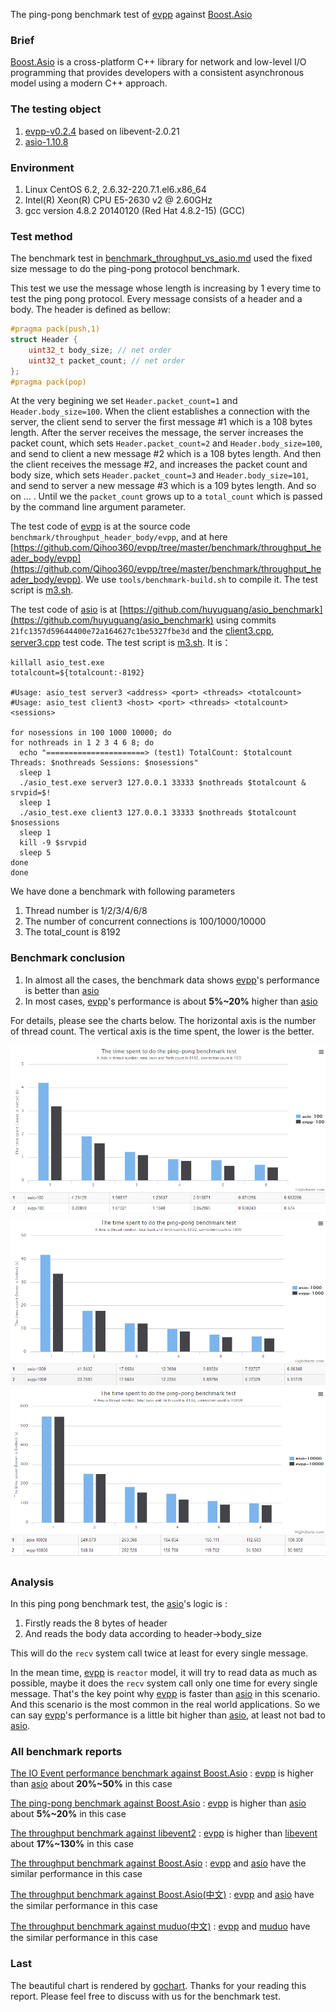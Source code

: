 The ping-pong benchmark test of [evpp] against [Boost.Asio]

### Brief

[Boost.Asio] is a cross-platform C++ library for network and low-level I/O programming that provides developers with a consistent asynchronous model using a modern C++ approach.

### The testing object

1. [evpp-v0.2.4](https://github.com/Qihoo360/evpp/archive/v0.2.4.zip) based on libevent-2.0.21
2. [asio-1.10.8](http://www.boost.org/)

### Environment

1. Linux CentOS 6.2, 2.6.32-220.7.1.el6.x86_64
2. Intel(R) Xeon(R) CPU E5-2630 v2 @ 2.60GHz
3. gcc version 4.8.2 20140120 (Red Hat 4.8.2-15) (GCC) 


### Test method

The benchmark test in [benchmark_throughput_vs_asio.md](benchmark_throughput_vs_asio.md) used the fixed size message to do the ping-pong protocol benchmark.

This test we use the message whose length is increasing by 1 every time to test the ping pong protocol. Every message consists of a header and a body. The header is defined as bellow:

```C++
#pragma pack(push,1)
struct Header {
    uint32_t body_size; // net order
    uint32_t packet_count; // net order
};
#pragma pack(pop)
```

At the very begining we set `Header.packet_count=1` and `Header.body_size=100`. When the client establishes a connection with the server, the client send to server the first message #1 which is a 108 bytes length. After the server receives the message, the server increases the packet count, which sets `Header.packet_count=2` and `Header.body_size=100`, and send to client a new message #2 which is a 108 bytes length. And then the client receives the message #2, and increases the packet count and body size, which sets `Header.packet_count=3` and `Header.body_size=101`, and send to server a new message #3 which is a 109 bytes length. And so on ... . Until we the `packet_count` grows up to a `total_count` which is passed by the command line argument parameter.

The test code of [evpp] is at the source code `benchmark/throughput_header_body/evpp`, and at here [https://github.com/Qihoo360/evpp/tree/master/benchmark/throughput_header_body/evpp](https://github.com/Qihoo360/evpp/tree/master/benchmark/throughput_header_body/evpp). We use `tools/benchmark-build.sh` to compile it. The test script is [m3.sh](https://github.com/Qihoo360/evpp/blob/master/benchmark/throughput_header_body/evpp/m3.sh). 

The test code of [asio] is at [https://github.com/huyuguang/asio_benchmark](https://github.com/huyuguang/asio_benchmark) using commits `21fc1357d59644400e72a164627c1be5327fbe3d` and the [client3.cpp](https://github.com/huyuguang/asio_benchmark/blob/master/client3.cpp), [server3.cpp](https://github.com/huyuguang/asio_benchmark/blob/master/server3.cpp) test code. The test script is [m3.sh](https://github.com/Qihoo360/evpp/blob/master/benchmark/throughput_header_body/asio/m3.sh). It is：

```shell
killall asio_test.exe
totalcount=${totalcount:-8192}

#Usage: asio_test server3 <address> <port> <threads> <totalcount>
#Usage: asio_test client3 <host> <port> <threads> <totalcount> <sessions>

for nosessions in 100 1000 10000; do
for nothreads in 1 2 3 4 6 8; do
  echo "======================> (test1) TotalCount: $totalcount Threads: $nothreads Sessions: $nosessions"
  sleep 1
  ./asio_test.exe server3 127.0.0.1 33333 $nothreads $totalcount & srvpid=$!
  sleep 1
  ./asio_test.exe client3 127.0.0.1 33333 $nothreads $totalcount  $nosessions 
  sleep 1
  kill -9 $srvpid
  sleep 5
done
done
```

We have done a benchmark with following parameters 

1. Thread number is 1/2/3/4/6/8
2. The number of concurrent connections is 100/1000/10000
3. The total_count is 8192

### Benchmark conclusion

1. In almost all the cases, the benchmark data shows [evpp]'s performance is better than [asio]
2. In most cases, [evpp]'s performance is about **5%~20%** higher than [asio]

For details, please see the charts below. The horizontal axis is the number of thread count. The vertical axis is the time spent, the lower is the better.

![](https://raw.githubusercontent.com/zieckey/resources/master/evpp/benchmark/throughput_header_body/asio-vs-evpp-100connections.png)
![](https://raw.githubusercontent.com/zieckey/resources/master/evpp/benchmark/throughput_header_body/asio-vs-evpp-1000connections.png)
![](https://raw.githubusercontent.com/zieckey/resources/master/evpp/benchmark/throughput_header_body/asio-vs-evpp-10000connections.png)


### Analysis

In this ping pong benchmark test, the [asio]'s logic is :

1. Firstly reads the 8 bytes of header
2. And reads the body data according to header->body_size

This will do the `recv` system call twice at least for every single message.

In the mean time, [evpp] is `reactor` model, it will try to read data as much as possible, maybe it does the `recv` system call only one time for every single message. That's the key point why [evpp] is faster than [asio] in this scenario. And this scenario is the most common in the real world applications. So we can say [evpp]'s performance is a little bit higher than [asio], at least not bad to [asio].

### All benchmark reports

[The IO Event performance benchmark against Boost.Asio](benchmark_ioevent_performance_vs_asio.md) : [evpp] is higher than [asio] about **20%~50%** in this case

[The ping-pong benchmark against Boost.Asio](benchmark_ping_pong_spend_time_vs_asio.md) : [evpp] is higher than [asio] about **5%~20%** in this case

[The throughput benchmark against libevent2](benchmark_throughput_vs_libevent.md) : [evpp] is higher than [libevent] about **17%~130%** in this case 

[The throughput benchmark against Boost.Asio](benchmark_throughput_vs_asio.md) : [evpp] and [asio] have the similar performance in this case

[The throughput benchmark against Boost.Asio(中文)](benchmark_throughput_vs_asio_cn.md) : [evpp] and [asio] have the similar performance in this case

[The throughput benchmark against muduo(中文)](benchmark_throughput_vs_muduo_cn.md) : [evpp] and [muduo] have the similar performance in this case

### Last

The beautiful chart is rendered by [gochart]. Thanks for your reading this report. Please feel free to discuss with us for the benchmark test.

[Boost.Asio]:http://www.boost.org/
[boost.asio]:http://www.boost.org/
[asio]:http://www.boost.org/
[boost]:http://www.boost.org/
[evpp]:https://github.com/Qihoo360/evpp
[muduo]:https://github.com/chenshuo/muduo
[libevent2]:https://github.com/libevent/libevent
[libevent]:https://github.com/libevent/libevent
[Golang]:https://golang.org
[Buffer]:https://github.com/Qihoo360/evpp/blob/master/evpp/buffer.h
[recipes]:https://github.com/chenshuo/recipes
[gochart]:https://github.com/zieckey/gochart/